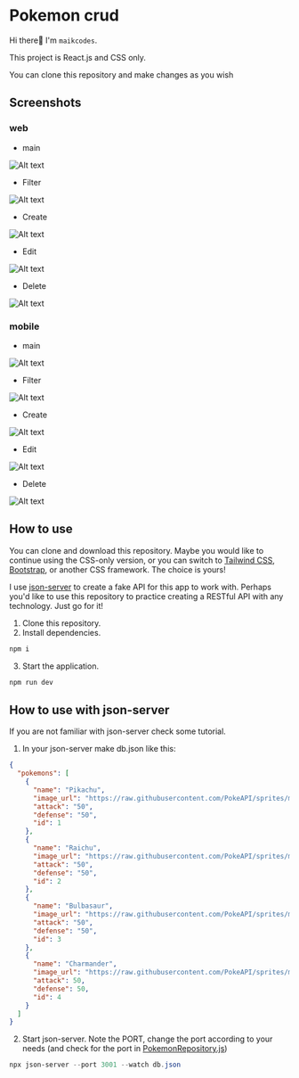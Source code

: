 # Pokemon crud

Hi there👋 I'm `maikcodes`.

This project is React.js and CSS only.

You can clone this repository and make changes as you wish

## Screenshots

### web

- main

![Alt text](src/public/pokemon_crud.png)

- Filter

![Alt text](src/public/filter_pokemon.png)

- Create

![Alt text](src/public/create_pokemon_modal.png)

- Edit

![Alt text](src/public/edit_pokemon_modal.png)

- Delete

![Alt text](src/public/delete_pokemon_modal.png)

### mobile

- main

![Alt text](src/public/pokemon_crud_mobile.png)

- Filter

![Alt text](src/public/filter_pokemon_mobile.png)

- Create

![Alt text](src/public/create_pokemon_modal_mobile.png)

- Edit

![Alt text](src/public/edit_pokemon_modal_mobile.png)

- Delete

![Alt text](src/public/delete_pokemon_modal_mobile.png)

## How to use

You can clone and download this repository. Maybe you would like to continue using the CSS-only version, or you can switch to [Tailwind CSS](https://tailwindcss.com/), [Bootstrap](https://getbootstrap.com/), or another CSS framework. The choice is yours!

I use [json-server](https://github.com/typicode/json-server) to create a fake API for this app to work with. Perhaps you'd like to use this repository to practice creating a RESTful API with any technology. Just go for it!

1. Clone this repository.
2. Install dependencies.

```powershell
npm i
```

3. Start the application.

```powershell
npm run dev
```

## How to use with json-server

If you are not familiar with json-server check some tutorial.

1. In your json-server make db.json like this:

```json
{
  "pokemons": [
    {
      "name": "Pikachu",
      "image_url": "https://raw.githubusercontent.com/PokeAPI/sprites/master/sprites/pokemon/other/official-artwork/25.png",
      "attack": "50",
      "defense": "50",
      "id": 1
    },
    {
      "name": "Raichu",
      "image_url": "https://raw.githubusercontent.com/PokeAPI/sprites/master/sprites/pokemon/other/official-artwork/26.png",
      "attack": "50",
      "defense": "50",
      "id": 2
    },
    {
      "name": "Bulbasaur",
      "image_url": "https://raw.githubusercontent.com/PokeAPI/sprites/master/sprites/pokemon/other/official-artwork/1.png",
      "attack": "50",
      "defense": "50",
      "id": 3
    },
    {
      "name": "Charmander",
      "image_url": "https://raw.githubusercontent.com/PokeAPI/sprites/master/sprites/pokemon/other/official-artwork/4.png",
      "attack": 50,
      "defense": 50,
      "id": 4
    }
  ]
}
```

2. Start json-server.
Note the PORT, change the port according to your needs (and check for the port in [PokemonRepository.js](https://github.com/maikcodes/pokemon-crud/blob/main/src/views/pokemon/PokemonRepository.js))

```powershell
npx json-server --port 3001 --watch db.json
```
